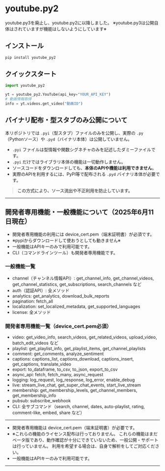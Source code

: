 # youtube.py2

youtube.py3を廃止し、youtube.py2に以降しました。
※youtube.py3は公開自体はされていますが機能はしないようにしています※

## インストール

```sh
pip install youtube_py2
```

## クイックスタート

```python
import youtube_py2

yt = youtube_py2.YouTube(api_key="YOUR_API_KEY")
# 動画情報取得
info = yt.videos.get_video("動画ID")
```

## バイナリ配布・型スタブのみ公開について

本リポジトリでは `.pyi`（型スタブ）ファイルのみを公開し、実際の `.py`（Pythonソース）や `.pyd`（バイナリ本体）は公開していません。

- `.pyi` ファイルは型情報や関数シグネチャのみを記述したダミーファイルです。
- `.pyi` だけではライブラリ本体の機能は一切動作しません。
- ソースコードをダウンロードしても、**本体のAPIや機能は利用できません**。
- 実際のAPIを利用するには、PyPI等で配布される `.pyd` バイナリ本体が必要です。

> **この方式により、ソース流出や不正利用を防止しています。**

---

## 開発者専用機能・一般機能について（2025年6月11日現在）

- 開発者専用機能の利用には device_cert.pem（端末証明書）が必須です。
- ※pypiからダウンロードして使おうとしても動きません※
- 一般機能はAPIキーのみで利用可能です。
- CLI（コマンドラインツール）も開発者専用機能です。

### 一般機能一覧
- channel（チャンネル情報API）: get_channel_info, get_channel_videos, get_channel_statistics, get_subscriptions, search_channels など
- auth（認証API）: 全メソッド
- analytics: get_analytics, download_bulk_reports
- pagination: fetch_all
- localization: set_localized_metadata, get_supported_languages
- license: 全メソッド

### 開発者専用機能一覧（device_cert.pem必須）
- video: get_video_info, search_videos, get_related_videos, upload_video, batch_edit_videos など
- playlist: get_playlist_info, get_playlist_items, get_channel_playlists
- comment: get_comments, analyze_sentiment
- captions: captions_list, captions_download, captions_insert, get_captions, translate_video
- export: to_dataframe, to_csv, to_json, export_to_csv
- async_api: fetch, fetch_many, async_request
- logging: log_request, log_response, log_error, enable_debug
- live: stream_live_chat, get_super_chat_events, start_live_stream
- membership: get_membership_levels, get_channel_members, get_membership_info
- pubsub: subscribe_webhook
- CLI: 全サブコマンド（search, channel, dates, auto-playlist, rating, comment-like, embed, share など）

---

- 開発者専用機能は device_cert.pem（端末証明書）が必要です。
- 
  ※これらの機能のライセンス配布は行っておりません。
  これらの機能はまだベータ版であり、動作確認が十分にできていないため、一般公開・サポートは行っていません。
  利用を希望する場合は、自身で解析をしてご対応ください。
- 一般機能はAPIキーのみで利用可能です。

---


